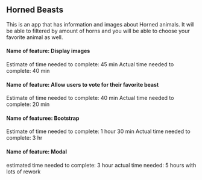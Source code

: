 ## Horned Beasts

This is an app that has information and images about Horned animals. It will be able to filtered by amount of horns and you will be able to choose your favorite animal as well.

#### Name of feature: Display images
Estimate of time needed to complete: 45 min
Actual time needed to complete: 40 min

#### Name of feature: Allow users to vote for their favorite beast
Estimate of time needed to complete: 40 min
Actual time needed to complete: 20 min

#### Name of featuree: Bootstrap
Estimate of time needed to complete: 1 hour 30 min
Actual time needed to complete: 3 hr 

#### Name of feature: Modal 
estimated time needed to complete: 3 hour
actual time needed: 5 hours with lots of rework
